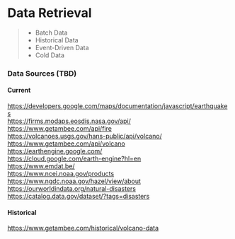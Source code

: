 # Data Retrieval

> - Batch Data
> - Historical Data
> - Event-Driven Data
> - Cold Data

### Data Sources (TBD)

#### **Current**

https://developers.google.com/maps/documentation/javascript/earthquakes  
https://firms.modaps.eosdis.nasa.gov/api/  
https://www.getambee.com/api/fire  
https://volcanoes.usgs.gov/hans-public/api/volcano/  
https://www.getambee.com/api/volcano  
https://earthengine.google.com/  
https://cloud.google.com/earth-engine?hl=en  
https://www.emdat.be/  
https://www.ncei.noaa.gov/products  
https://www.ngdc.noaa.gov/hazel/view/about  
https://ourworldindata.org/natural-disasters  
https://catalog.data.gov/dataset/?tags=disasters

#### **Historical**

https://www.getambee.com/historical/volcano-data
